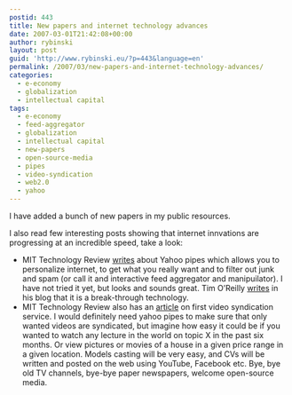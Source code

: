 ```yaml
---
postid: 443
title: New papers and internet technology advances
date: 2007-03-01T21:42:08+00:00
author: rybinski
layout: post
guid: 'http://www.rybinski.eu/?p=443&language=en'
permalink: /2007/03/new-papers-and-internet-technology-advances/
categories:
  - e-economy
  - globalization
  - intellectual capital
tags:
  - e-economy
  - feed-aggregator
  - globalization
  - intellectual capital
  - new-papers
  - open-source-media
  - pipes
  - video-syndication
  - web2.0
  - yahoo
---
```

I have added a bunch of new papers in my public resources.

I also read few interesting posts showing that internet innvations are progressing at an incredible speed, take a look:

  * MIT Technology Review [writes](http://www.technologyreview.com/read_article.aspx?id=18185&ch=infotech) about Yahoo pipes which allows you to personalize internet, to get what you really want and to filter out junk and spam (or call it and interactive feed aggregator and manipuilator). I have not tried it yet, but looks and sounds great. Tim O’Reilly [writes](http://radar.oreilly.com/archives/2007/02/pipes_and_filte.html) in his blog that it is a break-through technology. 
  * MIT Technology Review also has an [article](http://www.technologyreview.com/read_article.aspx?id=18182&ch=biztech) on first video syndication service. I would definitely need yahoo pipes to make sure that only wanted videos are syndicated, but imagine how easy it could be if you wanted to watch any lecture in the world on topic X in the past six months. Or view pictures or movies of a house in a given price range in a given location. Models casting will be very easy, and CVs will be written and posted on the web using YouTube, Facebook etc. Bye, bye old TV channels, bye-bye paper newspapers, welcome open-source media.
